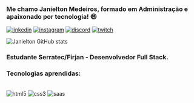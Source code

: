 ### Me chamo Janielton Medeiros, formado em Administração e apaixonado por tecnologia! 😄
[![linkedin](https://img.shields.io/badge/LinkedIn-0077B5?style=for-the-badge&logo=linkedin&logoColor=white)](https://www.linkedin.com/in/janieltonmedeiros_blank )
[![instagram](https://img.shields.io/badge/Instagram-E4405F?style=for-the-badge&logo=instagram&logoColor=white)](https://www.instagram.com/janieltom/)
[![discord](https://img.shields.io/badge/Discord-7289DA?style=for-the-badge&logo=discord&logoColor=white)](https://discord.com/invite/Ve24nyDqWV)
[![twitch](https://img.shields.io/badge/Twitch-9146FF?style=for-the-badge&logo=twitch&logoColor=white)](https://www.twitch.tv/darkorioon)

![Janielton GitHub stats](https://github-readme-stats.vercel.app/api?username=Janielton-Medeiros&theme=algolia_icons=true)

### Estudante Serratec/Firjan - Desenvolvedor Full Stack. 
### Tecnologias aprendidas:
<div style="display: inline_block"><br>
  <img align = "center" alt=html5 src= "https://img.shields.io/badge/HTML5-E34F26?style=for-the-badge&logo=html5&logoColor=white"> 
  <img align = "center" alt=css3 src= "https://img.shields.io/badge/CSS3-1572B6?style=for-the-badge&logo=css3&logoColor=white">  
  <img align = "center" alt=saas src= "https://img.shields.io/badge/Sass-CC6699?style=for-the-badge&logo=sass&logoColor=white">  
</div>

